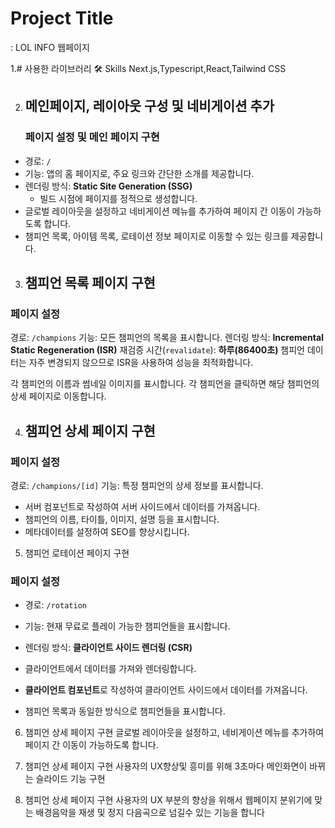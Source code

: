 
# Project Title
: LOL INFO 웹페이지

1.# 사용한 라이브러리
🛠 Skills
Next.js,Typescript,React,Tailwind CSS

2. ## **메인페이지, 레이아웃 구성 및 네비게이션 추가**
   ### **페이지 설정 및 메인 페이지 구현**
- 경로: `/`
- 기능: 앱의 홈 페이지로, 주요 링크와 간단한 소개를 제공합니다.
- 렌더링 방식: **Static Site Generation (SSG)**
    - 빌드 시점에 페이지를 정적으로 생성합니다.
- 글로벌 레이아웃을 설정하고 네비게이션 메뉴를 추가하여 페이지 간 이동이 가능하도록 합니다.
- 챔피언 목록, 아이템 목록, 로테이션 정보 페이지로 이동할 수 있는 링크를 제공합니다.


3. ## 챔피언 목록 페이지 구현

### **페이지 설정**

 경로: `/champions`
 기능: 모든 챔피언의 목록을 표시합니다.
 렌더링 방식: **Incremental Static Regeneration (ISR)**
재검증 시간(`revalidate`): **하루(86400초)**
챔피언 데이터는 자주 변경되지 않으므로 ISR을 사용하여 성능을 최적화합니다.
  
각 챔피언의 이름과 썸네일 이미지를 표시합니다.
각 챔피언을 클릭하면 해당 챔피언의 상세 페이지로 이동합니다.

4. ## 챔피언 상세 페이지 구현

### **페이지 설정**

 경로: `/champions/[id]`
기능: 특정 챔피언의 상세 정보를 표시합니다.

- 서버 컴포넌트로 작성하여 서버 사이드에서 데이터를 가져옵니다.
- 챔피언의 이름, 타이틀, 이미지, 설명 등을 표시합니다.
- 메타데이터를 설정하여 SEO를 향상시킵니다.


5. 챔피언 로테이션 페이지 구현

### **페이지 설정**

- 경로: `/rotation`
- 기능: 현재 무료로 플레이 가능한 챔피언들을 표시합니다.
- 렌더링 방식: **클라이언트 사이드 렌더링 (CSR)**
- 클라이언트에서 데이터를 가져와 렌더링합니다.

- **클라이언트 컴포넌트**로 작성하여 클라이언트 사이드에서    데이터를 가져옵니다.
- 챔피언 목록과 동일한 방식으로 챔피언들을 표시합니다.




6. 챔피언 상세 페이지 구현
글로벌 레이아웃을 설정하고, 네비게이션 메뉴를 추가하여 페이지 간 이동이 가능하도록 합니다. 








7. 챔피언 상세 페이지 구현
사용자의 UX향상및 흥미를 위해 3초마다 메인화면이 바뀌는 슬라이드
기능 구현








 8. 챔피언 상세 페이지 구현
사용자의 UX 부분의 향상을 위해서 웹페이지 분위기에 맞는 배경음악을
재생 및 정지 다음곡으로 넘길수 있는 기능을 합니다
